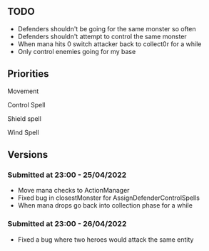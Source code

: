 ## TODO

* Defenders shouldn't be going for the same monster so often
* Defenders shouldn't attempt to control the same monster
* When mana hits 0 switch attacker back to collect0r for a while
* Only control enemies going for my base

## Priorities

Movement



Control Spell



Shield spell 



Wind Spell



## Versions

### Submitted at 23:00 - 25/04/2022

* Move mana checks to ActionManager
* Fixed bug in closestMonster for AssignDefenderControlSpells
* When mana drops go back into collection phase for a while

### Submitted at 23:00 - 26/04/2022

* Fixed a bug where two heroes would attack the same entity
